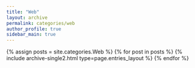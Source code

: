 ```yaml
---
title: "Web"
layout: archive
permalink: categories/web
author_profile: true
sidebar_main: true
---
```


{% assign posts = site.categories.Web %}
{% for post in posts %} {% include archive-single2.html type=page.entries_layout %} {% endfor %}